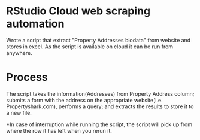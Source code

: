 # RStudio Cloud web scraping automation
Wrote a script that extract "Property Addresses biodata" from website and stores in excel. As the script is available on cloud it can be run from anywhere.

# Process
The script takes the information(Addresses) from Property Address column; submits a form with the address on the appropriate website(i.e. Propertyshark.com), performs a query;
and extracts the results to store it to a new file.



*In case of interruption while running the script, the script will pick up from where the row it has left when you rerun it.

